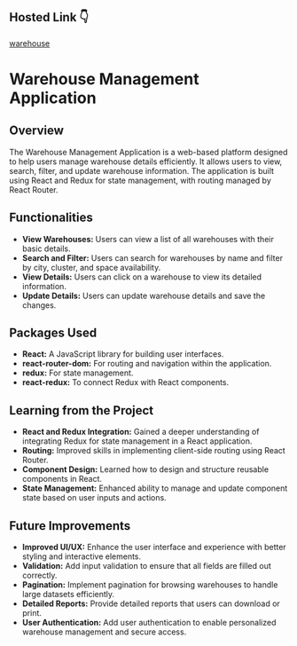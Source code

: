 ## Hosted Link 👇

[warehouse](https://warehouse-ugam.netlify.app/ "warehouse link")

# Warehouse Management Application

## Overview

The Warehouse Management Application is a web-based platform designed to help users manage warehouse details efficiently. It allows users to view, search, filter, and update warehouse information. The application is built using React and Redux for state management, with routing managed by React Router.

## Functionalities

- **View Warehouses:** Users can view a list of all warehouses with their basic details.
- **Search and Filter:** Users can search for warehouses by name and filter by city, cluster, and space availability.
- **View Details:** Users can click on a warehouse to view its detailed information.
- **Update Details:** Users can update warehouse details and save the changes.

## Packages Used

- **React:** A JavaScript library for building user interfaces.
- **react-router-dom:** For routing and navigation within the application.
- **redux:** For state management.
- **react-redux:** To connect Redux with React components.

## Learning from the Project

- **React and Redux Integration:** Gained a deeper understanding of integrating Redux for state management in a React application.
- **Routing:** Improved skills in implementing client-side routing using React Router.
- **Component Design:** Learned how to design and structure reusable components in React.
- **State Management:** Enhanced ability to manage and update component state based on user inputs and actions.

## Future Improvements

- **Improved UI/UX:** Enhance the user interface and experience with better styling and interactive elements.
- **Validation:** Add input validation to ensure that all fields are filled out correctly.
- **Pagination:** Implement pagination for browsing warehouses to handle large datasets efficiently.
- **Detailed Reports:** Provide detailed reports that users can download or print.
- **User Authentication:** Add user authentication to enable personalized warehouse management and secure access.
